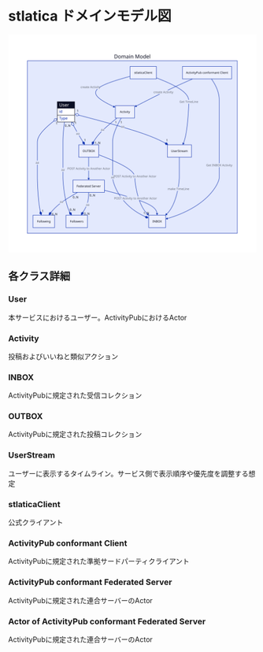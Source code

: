 # stlatica ドメインモデル図


<img src="domeinModel.svg" />


## 各クラス詳細

### User

本サービスにおけるユーザー。ActivityPubにおけるActor

### Activity

投稿およびいいねと類似アクション

### INBOX

ActivityPubに規定された受信コレクション

### OUTBOX

ActivityPubに規定された投稿コレクション

### UserStream

ユーザーに表示するタイムライン。サービス側で表示順序や優先度を調整する想定

### stlaticaClient

公式クライアント

### ActivityPub conformant Client 

ActivityPubに規定された準拠サードパーティクライアント

### ActivityPub conformant Federated Server 

ActivityPubに規定された連合サーバーのActor

### Actor of ActivityPub conformant Federated Server 

ActivityPubに規定された連合サーバーのActor